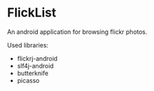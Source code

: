 FlickList
=========

An android application for browsing flickr photos.

Used libraries:
- flickrj-android
- slf4j-android
- butterknife
- picasso
